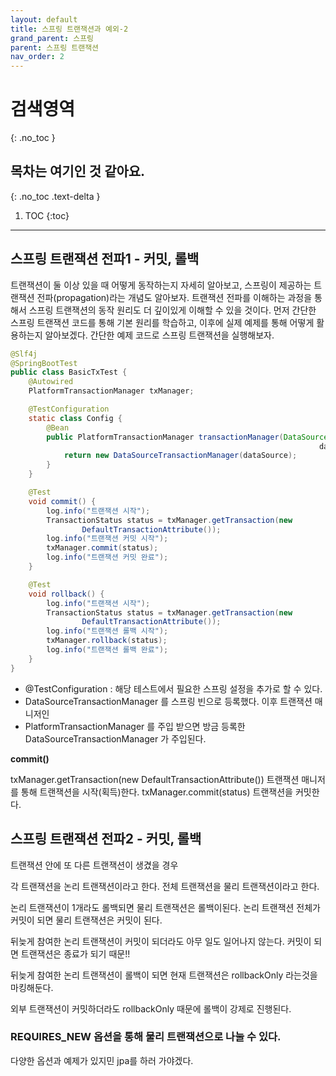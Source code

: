 ```yaml
---
layout: default
title: 스프링 트랜잭션과 예외-2
grand_parent: 스프링
parent: 스프링 트랜잭션
nav_order: 2
---
```


# 검색영역
{: .no_toc }

## 목차는 여기인 것 같아요.
{: .no_toc .text-delta }

1. TOC
{:toc}

---

## 스프링 트랜잭션 전파1 - 커밋, 롤백

트랜잭션이 둘 이상 있을 때 어떻게 동작하는지 자세히 알아보고, 스프링이 제공하는 트랜잭션 전파(propagation)라는 개념도 알아보자.
트랜잭션 전파를 이해하는 과정을 통해서 스프링 트랜잭션의 동작 원리도 더 깊이있게 이해할 수 있을 것이다.
먼저 간단한 스프링 트랜잭션 코드를 통해 기본 원리를 학습하고, 이후에 실제 예제를 통해 어떻게 활용하는지 알아보겠다.
간단한 예제 코드로 스프링 트랜잭션을 실행해보자.

```java
@Slf4j
@SpringBootTest
public class BasicTxTest {
    @Autowired
    PlatformTransactionManager txManager;

    @TestConfiguration
    static class Config {
        @Bean
        public PlatformTransactionManager transactionManager(DataSource
                                                                     dataSource) {
            return new DataSourceTransactionManager(dataSource);
        }
    }

    @Test
    void commit() {
        log.info("트랜잭션 시작");
        TransactionStatus status = txManager.getTransaction(new
                DefaultTransactionAttribute());
        log.info("트랜잭션 커밋 시작");
        txManager.commit(status);
        log.info("트랜잭션 커밋 완료");
    }

    @Test
    void rollback() {
        log.info("트랜잭션 시작");
        TransactionStatus status = txManager.getTransaction(new
                DefaultTransactionAttribute());
        log.info("트랜잭션 롤백 시작");
        txManager.rollback(status);
        log.info("트랜잭션 롤백 완료");
    }
}
```
 - @TestConfiguration : 해당 테스트에서 필요한 스프링 설정을 추가로 할 수 있다.
 - DataSourceTransactionManager 를 스프링 빈으로 등록했다. 이후 트랜잭션 매니저인
 - PlatformTransactionManager 를 주입 받으면 방금 등록한 DataSourceTransactionManager 가 주입된다.
   
**commit()**

txManager.getTransaction(new DefaultTransactionAttribute())
트랜잭션 매니저를 통해 트랜잭션을 시작(획득)한다.
txManager.commit(status) 트랜잭션을 커밋한다.

## 스프링 트랜잭션 전파2 - 커밋, 롤백

트랜잭션 안에 또 다른 트랜잭션이 생겼을 경우

각 트랜잭션을 논리 트랜잭션이라고 한다. 전체 트랜잭션을 물리 트랜잭션이라고 한다.

논리 트랜잭션이 1개라도 롤백되면 물리 트랜잭션은 롤백이된다.
논리 트랜잭션 전체가 커밋이 되면 물리 트랜잭션은 커밋이 된다.

뒤늦게 참여한 논리 트랜잭션이 커밋이 되더라도 아무 일도 일어나지 않는다. 커밋이 되면 트랜잭션은 종료가 되기 때문!!

뒤늦게 참여한 논리 트랜잭션이 롤백이 되면 현재 트랜잭션은 rollbackOnly 라는것을 마킹해둔다.

외부 트랜잭션이 커밋하더라도  rollbackOnly 때문에 롤백이 강제로 진행된다.

### REQUIRES_NEW 옵션을 통해 물리 트랜잭션으로 나눌 수 있다.

다양한 옵션과 예제가 있지민 jpa를 하러 가야겠다.
